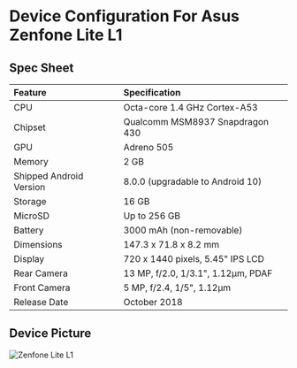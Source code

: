 
# Device Configuration For Asus Zenfone Lite L1

## Spec Sheet

| Feature                 | Specification                     |
| :---------------------- | :-------------------------------- |
| CPU                     | Octa-core 1.4 GHz Cortex-A53      |
| Chipset                 | Qualcomm MSM8937 Snapdragon 430   |
| GPU                     | Adreno 505                        |
| Memory                  | 2 GB                              |
| Shipped Android Version | 8.0.0 (upgradable to Android 10)  |
| Storage                 | 16 GB                             |
| MicroSD                 | Up to 256 GB                      |
| Battery                 | 3000 mAh (non-removable)          |
| Dimensions              | 147.3 x 71.8 x 8.2 mm             |
| Display                 | 720 x 1440 pixels, 5.45" IPS LCD  |
| Rear Camera             | 13 MP, f/2.0, 1/3.1", 1.12µm, PDAF|
| Front Camera            | 5 MP, f/2.4, 1/5", 1.12µm         |
| Release Date            | October 2018                      |

## Device Picture

![Zenfone Lite L1](https://www.asus.com/media/global/products/wnDbD17HDv0mmBye/P_setting_xxx_0_90_end_300.png "Zenfone Lite L1")
